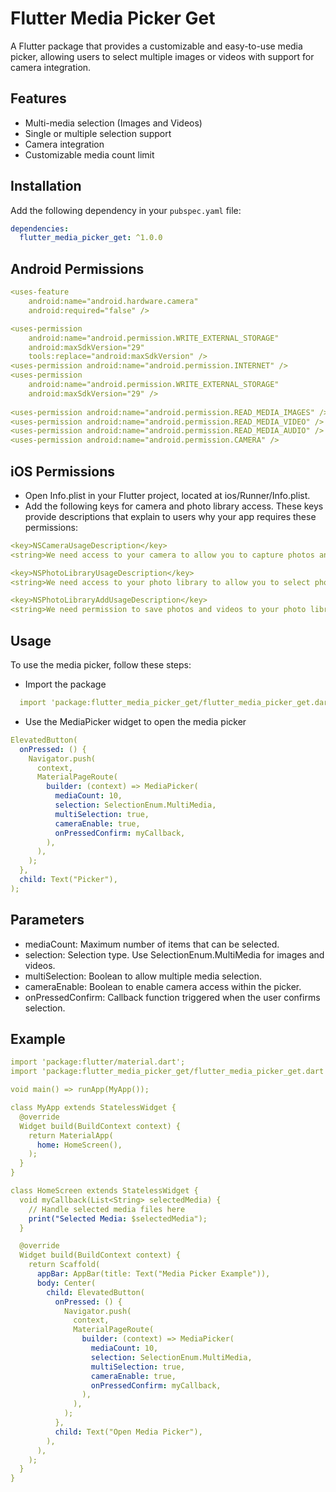 # Flutter Media Picker Get

A Flutter package that provides a customizable and easy-to-use media picker, allowing users to select multiple images or videos with support for camera integration.

## Features

- Multi-media selection (Images and Videos)
- Single or multiple selection support
- Camera integration
- Customizable media count limit

## Installation

Add the following dependency in your `pubspec.yaml` file:

```yaml
dependencies:
  flutter_media_picker_get: ^1.0.0
```
## Android Permissions
```yaml
<uses-feature
    android:name="android.hardware.camera"
    android:required="false" />

<uses-permission
    android:name="android.permission.WRITE_EXTERNAL_STORAGE"
    android:maxSdkVersion="29"
    tools:replace="android:maxSdkVersion" />
<uses-permission android:name="android.permission.INTERNET" />
<uses-permission
    android:name="android.permission.WRITE_EXTERNAL_STORAGE"
    android:maxSdkVersion="29" />
    
<uses-permission android:name="android.permission.READ_MEDIA_IMAGES" />
<uses-permission android:name="android.permission.READ_MEDIA_VIDEO" />
<uses-permission android:name="android.permission.READ_MEDIA_AUDIO" />
<uses-permission android:name="android.permission.CAMERA" />
```
## iOS Permissions

- Open Info.plist in your Flutter project, located at ios/Runner/Info.plist.
- Add the following keys for camera and photo library access. These keys provide descriptions that explain to users why your app requires these permissions:
```yaml
<key>NSCameraUsageDescription</key>
<string>We need access to your camera to allow you to capture photos and videos.</string>

<key>NSPhotoLibraryUsageDescription</key>
<string>We need access to your photo library to allow you to select photos and videos.</string>

<key>NSPhotoLibraryAddUsageDescription</key>
<string>We need permission to save photos and videos to your photo library.</string>
```

## Usage

To use the media picker, follow these steps:
- Import the package
```yaml
  import 'package:flutter_media_picker_get/flutter_media_picker_get.dart';
```
- Use the MediaPicker widget to open the media picker
```yaml
ElevatedButton(
  onPressed: () {
    Navigator.push(
      context,
      MaterialPageRoute(
        builder: (context) => MediaPicker(
          mediaCount: 10,
          selection: SelectionEnum.MultiMedia,
          multiSelection: true,
          cameraEnable: true,
          onPressedConfirm: myCallback,
        ),
      ),
    );
  },
  child: Text("Picker"),
);
```

## Parameters

- mediaCount: Maximum number of items that can be selected.
- selection: Selection type. Use SelectionEnum.MultiMedia for images and videos.
- multiSelection: Boolean to allow multiple media selection.
- cameraEnable: Boolean to enable camera access within the picker.
- onPressedConfirm: Callback function triggered when the user confirms selection.

## Example
```yaml
import 'package:flutter/material.dart';
import 'package:flutter_media_picker_get/flutter_media_picker_get.dart';

void main() => runApp(MyApp());

class MyApp extends StatelessWidget {
  @override
  Widget build(BuildContext context) {
    return MaterialApp(
      home: HomeScreen(),
    );
  }
}

class HomeScreen extends StatelessWidget {
  void myCallback(List<String> selectedMedia) {
    // Handle selected media files here
    print("Selected Media: $selectedMedia");
  }

  @override
  Widget build(BuildContext context) {
    return Scaffold(
      appBar: AppBar(title: Text("Media Picker Example")),
      body: Center(
        child: ElevatedButton(
          onPressed: () {
            Navigator.push(
              context,
              MaterialPageRoute(
                builder: (context) => MediaPicker(
                  mediaCount: 10,
                  selection: SelectionEnum.MultiMedia,
                  multiSelection: true,
                  cameraEnable: true,
                  onPressedConfirm: myCallback,
                ),
              ),
            );
          },
          child: Text("Open Media Picker"),
        ),
      ),
    );
  }
}
```
